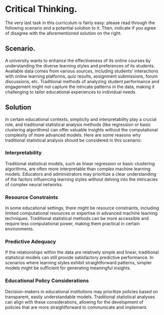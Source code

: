 # Critical Thinking.

The very last task in this curriculum is fairly easy: please read through the following scenario and a potential solution to it. Then, indicate if you agree of disagree with the aforementioned solution on the right.

## Scenario.

A university wants to enhance the effectiveness of its online courses by understanding the diverse learning styles and preferences of its students.  Available data comes from various sources, including students' interactions with online learning platforms, quiz results, assignment submissions, forum discussions, etc. Traditional methods of analyzing student performance and engagement might not capture the intricate patterns in the data, making it challenging to tailor educational experiences to individual needs.

## Solution

In certain educational contexts, simplicity and interpretability play a crucial role, and traditional statistical analysis methods (like regression or basic clustering algorithms) can offer valuable insights without the computational complexity of more advanced models. 
Here are some reasons why traditional statistical analysis should be considered in this scenario:

### Interpretability
Traditional statistical models, such as linear regression or basic clustering algorithms, are often more interpretable than complex machine learning models. Educators and administrators may prioritize a clear understanding of the factors influencing learning styles without delving into the intricacies of complex neural networks.

### Resource Constraints
In some educational settings, there might be resource constraints, including limited computational resources or expertise in advanced machine learning techniques. Traditional statistical methods can be more accessible and require less computational power, making them practical in certain environments.


### Predictive Adequacy
If the relationships within the data are relatively simple and linear, traditional statistical models can still provide satisfactory predictive performance. In scenarios where learning styles exhibit straightforward patterns, simpler models might be sufficient for generating meaningful insights.

### Educational Policy Considerations
Decision-makers in educational institutions may prioritize policies based on transparent, easily understandable models. Traditional statistical analyses can align with these considerations, allowing for the development of policies that are more straightforward to communicate and implement.